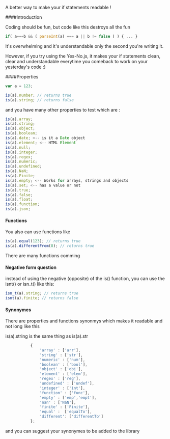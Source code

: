 
A better way to make your if statements readable !

####Introduction 

Coding should be fun, but code like this destroys all the fun
 ```javascript
if( a===b && ( parseInt(a) === a || b != false ) ) { ... }
```
It's overwhelming and it's understandable only the second you're writing it.

However, if you try using the Yes-No.js, it makes your if statements clean, clear and understandable everytime you comeback to work on your yesterday's code :)

####Properties

 ```javascript
var a = 123;

is(a).number; // returns true
is(a).string; // returns false

```
and you have many other properties to test which are :

 ```javascript
is(a).array;
is(a).string;
is(a).object;
is(a).boolean;
is(a).date; <-- is it a Date object
is(a).element; <-- HTML Element
is(a).null;
is(a).integer;
is(a).regex;
is(a).numeric;
is(a).undefined;
is(a).NaN;
is(a).Finite;
is(a).empty; <-- Works for arrays, strings and objects
is(a).set; <-- has a value or not
is(a).true;
is(a).false;
is(a).float;
is(a).function;
is(a).json;
```

#### Functions

You also can use functions like
			
 ```javascript
is(a).equal(123); // returns true
is(a).differentFrom(8); // returns true
```

There are many functions comming

#### Negative form question

instead of using the negative (opposite) of the is() function, you can use the isnt() or isn_t() like this:

 ```javascript
isn_t(a).string; // returns true
isnt(a).finite; // returns false
```

#### Synonymes 
There are properties and functions synonmys which makes it readable and not long like this

is(a).string is the same thing as is(a).str

 ```javascript
			{
				'array' : ['arr'],
				'string' : ['str'],
				'numeric' : ['num'],
				'boolean' : ['bool'],
				'object' : ['obj'],
				'element' : ['elem'],
				'regex' : ['reg'],
				'undefined' : ['undef'],
				'integer' : ['int'],
				'function' : ['func'],
				'empty' : ['emp','empt'],
				'nan' : ['NaN'],
				'finite' : ['Finite'],
				'equal' :  ['equalTo'],
				'different': ['differentTo']
			};
```
			
and you can suggest your synonymes to be added to the library

